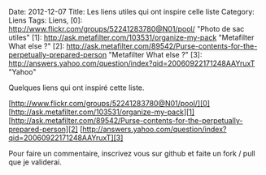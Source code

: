 Date: 2012-12-07
Title: Les liens utiles qui ont inspire celle liste
Category: Liens
Tags: Liens,
[0]: http://www.flickr.com/groups/52241283780@N01/pool/  "Photo de sac utiles"
[1]: http://ask.metafilter.com/103531/organize-my-pack  "Metafilter What else ?"
[2]: http://ask.metafilter.com/89542/Purse-contents-for-the-perpetually-prepared-person  "Metafilter What else ?"
[3]: http://answers.yahoo.com/question/index?qid=20060922171248AAYruxT  "Yahoo"

Quelques liens qui ont inspiré cette liste.

[http://www.flickr.com/groups/52241283780@N01/pool/][0]
[http://ask.metafilter.com/103531/organize-my-pack][1]
[http://ask.metafilter.com/89542/Purse-contents-for-the-perpetually-prepared-person][2]
[http://answers.yahoo.com/question/index?qid=20060922171248AAYruxT][3]


Pour faire un commentaire, inscrivez vous sur github et faite un fork / pull que je validerai.

